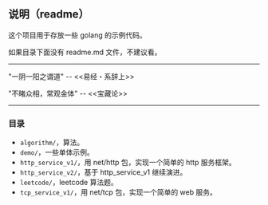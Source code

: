 ## 说明（readme）

这个项目用于存放一些 golang 的示例代码。

如果目录下面没有 readme.md 文件，不建议看。

---

"一阴一阳之谓道" -- <<易经・系辞上>>

"不睹众相，常观金体" -- <<宝藏论>>

---

### 目录

- `algorithm/`，算法。
- `demo/`，一些单体示例。
- `http_service_v1/`，用 net/http 包，实现一个简单的 http 服务框架。
- `http_service_v2/`，基于 http_service_v1 继续演进。
- `leetcode/`，leetcode 算法题。
- `tcp_service_v1/`，用 net/tcp 包，实现一个简单的 web 服务。